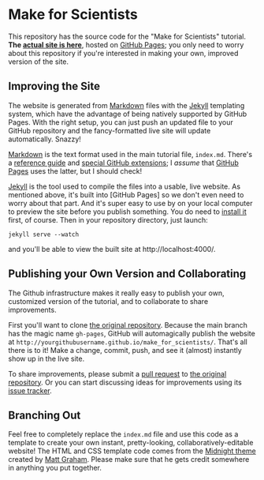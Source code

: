 Make for Scientists
===================

This repository has the source code for the "Make for Scientists" tutorial.
**The [actual site is here][livesite]**, hosted on [GitHub Pages][ghpages];
you only need to worry about this repository if you're interested in making
your own, improved version of the site.

[livesite]: http://pkgw.github.io/make_for_scientists/
[ghpages]: http://pages.github.com/

Improving the Site
------------------

The website is generated from [Markdown] files with the [Jekyll] templating
system, which have the advantage of being natively supported by GitHub Pages.
With the right setup, you can just push an updated file to your GitHub
repository and the fancy-formatted live site will update automatically.
Snazzy!

[Jekyll]: http://jekyllrb.com/
[Markdown]: https://help.github.com/articles/github-flavored-markdown

[Markdown] is the text format used in the main tutorial file, `index.md`.
There's a [reference guide][mdref] and [special GitHub extensions][gfm]; I
*assume* that [GitHub Pages][ghpages] uses the latter, but I should check!

[mdref]: http://daringfireball.net/projects/markdown/syntax
[gfm]: https://help.github.com/articles/github-flavored-markdown

[Jekyll] is the tool used to compile the files into a usable, live website. As
mentioned above, it's built into [GitHub Pages] so we don't even need to worry
about that part. And it's super easy to use by on your local computer to
preview the site before you publish something. You do need to [install
it][installjekyll] first, of course. Then in your repository directory, just
launch:

```shell
jekyll serve --watch
```

and you'll be able to view the built site at http://localhost:4000/.

[installjekyll]: http://jekyllrb.com/docs/installation/

Publishing your Own Version and Collaborating
---------------------------------------------

The Github infrastructure makes it really easy to publish your own, customized
version of the tutorial, and to collaborate to share improvements.

First you'll want to clone [the original repository][orig]. Because the main
branch has the magic name `gh-pages`, GitHub will automagically publish the
website at `http://yourgithubusername.github.io/make_for_scientists/`. That's
all there is to it! Make a change, commit, push, and see it (almost) instantly
show up in the live site.

[orig]: https://github.com/pkgw/make_for_scientists/

To share improvements, please submit a [pull request][prhelp] to [the original
repository][orig]. Or you can start discussing ideas for improvements using
its [issue tracker][origissues].

[prhelp]: https://help.github.com/articles/using-pull-requests
[origissues]: https://github.com/pkgw/make_for_scientists/issues

Branching Out
-------------

Feel free to completely replace the `index.md` file and use this code as a
template to create your own instant, pretty-looking, collaboratively-editable
website! The HTML and CSS template code comes from the [Midnight
theme][midnight] created by [Matt Graham][mattgraham]. Please make sure that
he gets credit somewhere in anything you put together.

[midnight]: https://github.com/mattgraham/Midnight
[mattgraham]: http://madebygraham.com/
